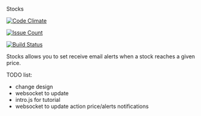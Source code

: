 Stocks

[![Code Climate](https://codeclimate.com/github/MarhicJeromeGIT/stocks/badges/gpa.svg)](https://codeclimate.com/github/MarhicJeromeGIT/stocks)

[![Issue Count](https://codeclimate.com/github/MarhicJeromeGIT/stocks/badges/issue_count.svg)](https://codeclimate.com/github/MarhicJeromeGIT/stocks)

[![Build Status](https://travis-ci.org/MarhicJeromeGIT/stocks.svg?branch=master)](https://travis-ci.org/MarhicJeromeGIT/stocks)

Stocks allows you to set receive email alerts when a stock reaches a given price.

TODO list:
- change design
- websocket to update 
- intro.js for tutorial
- websocket to update action price/alerts notifications
